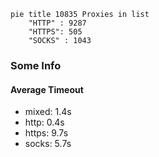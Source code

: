 
```mermaid
pie title 10835 Proxies in list
    "HTTP" : 9287
    "HTTPS": 505
    "SOCKS" : 1043
```

### Some Info
#### Average Timeout

- mixed: 1.4s
- http: 0.4s
- https: 9.7s
- socks: 5.7s